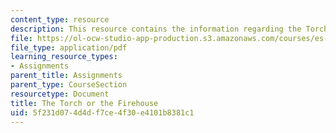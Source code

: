 ```yaml
---
content_type: resource
description: This resource contains the information regarding the Torch or the firehouse.
file: https://ol-ocw-studio-app-production.s3.amazonaws.com/courses/es-291-learning-seminar-experiments-in-education-spring-2003/5f231d074d4df7ce4f30e4101b8381c1_MITES_291S03_6a_torch.pdf
file_type: application/pdf
learning_resource_types:
- Assignments
parent_title: Assignments
parent_type: CourseSection
resourcetype: Document
title: The Torch or the Firehouse
uid: 5f231d07-4d4d-f7ce-4f30-e4101b8381c1
---
```

